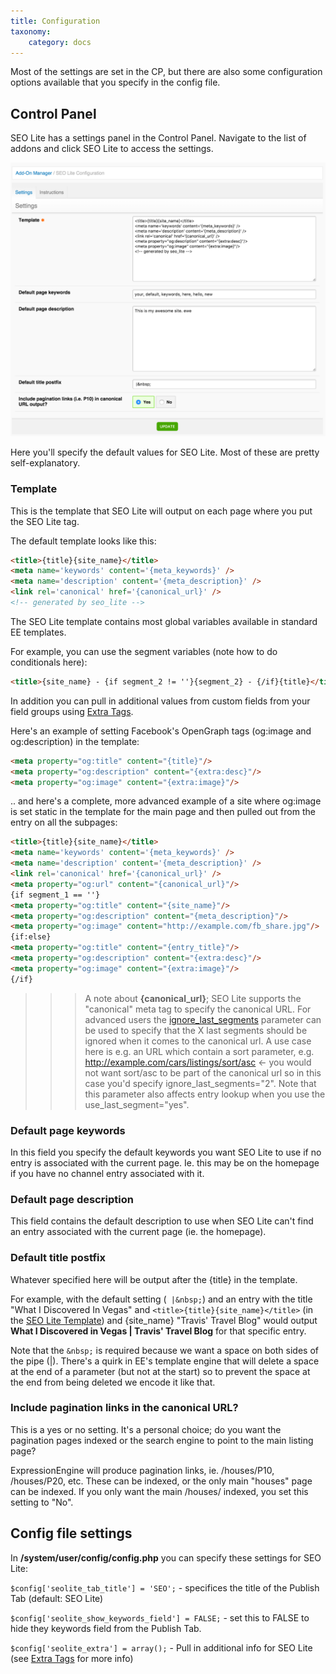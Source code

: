 ```yaml
---
title: Configuration
taxonomy:
    category: docs
---
```


Most of the settings are set in the CP, but there are also some configuration options available that you specify in the config file.

## Control Panel

SEO Lite has a settings panel in the Control Panel. Navigate to the list of addons and click SEO Lite to access the settings.

![SEO Lite settings](seo-lite-settings-fs8.png)

Here you'll specify the default values for SEO Lite. Most of these are pretty self-explanatory.

### Template

This is the template that SEO Lite will output on each page where you put the SEO Lite tag.

The default template looks like this:

```html
<title>{title}{site_name}</title>
<meta name='keywords' content='{meta_keywords}' />
<meta name='description' content='{meta_description}' />
<link rel='canonical' href='{canonical_url}' />
<!-- generated by seo_lite -->
```

The SEO Lite template contains most global variables available in standard EE templates.

For example, you can use the segment variables (note how to do conditionals here):

```html
<title>{site_name} - {if segment_2 != ''}{segment_2} - {/if}{title}</title>
```

In addition you can pull in additional values from custom fields from your field groups using [Extra Tags](/seo-lite/extra-tags).

Here's an example of setting Facebook's OpenGraph tags (og:image and og:description) in the template:

```html
<meta property="og:title" content="{title}"/>
<meta property="og:description" content="{extra:desc}"/>
<meta property="og:image" content="{extra:image}"/>
```
.. and here's a complete, more advanced example of a site where og:image is set static in the template for the main page and then pulled out from the entry on all the subpages:

```html
<title>{title}{site_name}</title>
<meta name='keywords' content='{meta_keywords}' />
<meta name='description' content='{meta_description}' />
<link rel='canonical' href='{canonical_url}' />
<meta property="og:url" content="{canonical_url}"/>
{if segment_1 == ''}
<meta property="og:title" content="{site_name}"/>
<meta property="og:description" content="{meta_description}"/>
<meta property="og:image" content="http://example.com/fb_share.jpg"/>
{if:else}
<meta property="og:title" content="{entry_title}"/>
<meta property="og:description" content="{extra:desc}"/>
<meta property="og:image" content="{extra:image}"/>
{/if}
```

>>> A note about **{canonical_url}**; SEO Lite supports the "canonical" meta tag to specify the canonical URL. For advanced users the [ignore_last_segments](/seo-lite/tags#parameters) parameter can be used to specify that the X last segments should be ignored when it comes to the canonical url. A use case here is e.g. an URL which contain a sort parameter, e.g. http://example.com/cars/listings/sort/asc <- you would not want sort/asc to be part of the canonical url so in this case you'd specify ignore_last_segments="2". Note that this parameter also affects entry lookup when you use the use_last_segment="yes".


### Default page keywords

In this field you specify the default keywords you want SEO Lite to use if no entry is associated with the current page. Ie. this may be on the homepage if you have no channel entry associated with it.

### Default page description

This field contains the default description to use when SEO Lite can't find an entry associated with the current page (ie. the homepage).

### Default title postfix

Whatever specified here will be output after the {title} in the template.

For example, with the default setting (` |&nbsp;`) and an entry with the title "What I Discovered In Vegas" and `<title>{title}{site_name}</title>` (in the [SEO Lite Template](/seo-lite/configuration#template)) and {site_name} "Travis' Travel Blog" would output **What I Discovered in Vegas | Travis' Travel Blog** for that specific entry.

Note that the `&nbsp;` is required because we want a space on both sides of the pipe (|). There's a quirk in EE's template engine that will delete a space at the end of a parameter (but not at the start) so to prevent the space at the end from being deleted we encode it like that.

### Include pagination links in the canonical URL?

This is a yes or no setting. It's a personal choice; do you want the pagination pages indexed or the search engine to point to the main listing page?

ExpressionEngine will produce pagination links, ie. /houses/P10, /houses/P20, etc. These can be indexed, or the only main "houses" page can be indexed. If you only want the main /houses/ indexed, you set this setting to "No".


## Config file settings

In **/system/user/config/config.php** you can specify these settings for SEO Lite:

`$config['seolite_tab_title'] = 'SEO';` - specifices the title of the Publish Tab (default: SEO Lite)

`$config['seolite_show_keywords_field'] = FALSE;` - set this to FALSE to hide they keywords field from the Publish Tab.

`$config['seolite_extra'] = array();` - Pull in additional info for SEO Lite (see [Extra Tags](/seo-lite/extra-tags) for more info)
